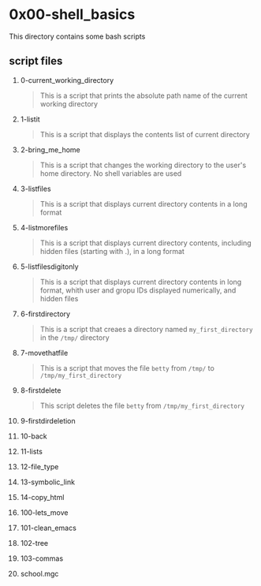 # 0x00-shell_basics

This directory contains some bash scripts

## script files

1. 0-current_working_directory

    > This is a script that prints the absolute path name of the current working directory
        
2. 1-listit

    > This is a script that displays the contents list of current directory

3. 2-bring_me_home

    > This is a script that changes the working directory to the user's home directory. No shell variables are used

4. 3-listfiles

    > This is a script that displays current directory contents in a long format

5. 4-listmorefiles

    > This is a script that displays current directory contents, including hidden files (starting with .), in a long format

6. 5-listfilesdigitonly

    > This is a script that displays current directory contents in long format, whith user and gropu IDs displayed numerically, and hidden files

7. 6-firstdirectory

    > This is a script that creaes a directory named `my_first_directory` in the `/tmp/` directory

8. 7-movethatfile

    > This is a script that moves the file `betty` from `/tmp/` to `/tmp/my_first_directory`

9. 8-firstdelete

    > This script deletes the file `betty` from `/tmp/my_first_directory`

10. 9-firstdirdeletion
11. 10-back
12. 11-lists
13. 12-file_type
14. 13-symbolic_link
15. 14-copy_html
16. 100-lets_move
17. 101-clean_emacs
18. 102-tree
19. 103-commas
20. school.mgc

